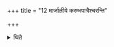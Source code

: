 +++
title = "12 मार्जालीये करम्भपात्रैश्चरन्ति"

+++

<details><summary>थिते</summary>

मार्जालीये करम्भपात्रैश्चरन्ति १२
</details>
